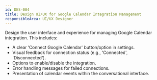 ```yaml
---
id: DES-004
title: Design UI/UX for Google Calendar Integration Management
responsibleArea: UI/UX Designer
---
```

Design the user interface and experience for managing Google Calendar integration. This includes:
- A clear 'Connect Google Calendar' button/option in settings.
- Visual feedback for connection status (e.g., 'Connected', 'Disconnected').
- Options to enable/disable the integration.
- Error handling messages for failed connections.
- Presentation of calendar events within the conversational interface.